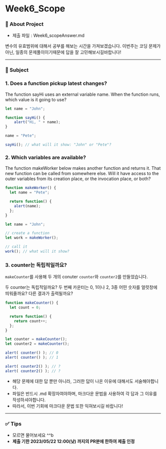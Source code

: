 # Week6_Scope

### 📝 About Project
- 제출 파일 : Week6_scopeAnswer.md

변수의 유효범위에 대해서 공부를 해보는 시간을 가져보겠습니다.
이번주는 코딩 문제가 아닌, 일종의 문제풀이이기때문에 답을 잘 고민해보시길바랍니다!

  ---

### 🚀 Subject

### 1. Does a function pickup latest changes?
The function sayHi uses an external variable name. When the function runs, which value is it going to use?

```js
let name = "John";

function sayHi() {
    alert("Hi, " + name);
}

name = "Pete";

sayHi(); // what will it show: "John" or "Pete"?
```

### 2. Which variables are available?
The function makeWorker below makes another function and returns it. That new function can be called from somewhere else.
Will it have access to the outer variables from its creation place, or the invocation place, or both?

```js
function makeWorker() {
  let name = "Pete";

  return function() {
    alert(name);
  };
}

let name = "John";

// create a function
let work = makeWorker();

// call it
work(); // what will it show?
```

### 3. counter는 독립적일까요?
`makeCounter`를 사용해 두 개의 conuter `counter`와 `counter2`를 만들었습니다.

두 counter는 독립적일까요? 두 번째 카운터는 0, 1이나 2, 3중 어떤 숫자를 얼럿창에 띄워줄까요? 다른 결과가 출력될까요?

```js
function makeCounter() {
  let count = 0;

  return function() {
    return count++;
  };
}

let counter = makeCounter();
let counter2 = makeCounter();

alert( counter() ); // 0
alert( counter() ); // 1

alert( counter2() ); // ?
alert( counter2() ); // ?
```
- 해당 문제에 대한 답 뿐만 아니라, 그러한 답이 나온 이유에 대해서도 서술해야합니다.
- 파일은 반드시 .md 확장자여야하며, 마크다운 문법을 사용하여 각 답과 그 이유를 작성하셔야합니다.
- 따라서, 이번 기회에 마크다운 문법 또한 익혀보시길 바랍니다!

---

### ✅ Tips

- 모르면 물어보세요 ^^b
- **제출 기한 2023/05/22 12:00(낮) 까지의 PR분에 한하여 제출 인정**
